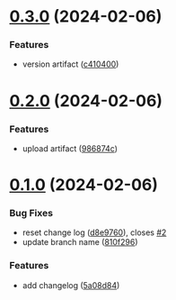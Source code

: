 # [0.3.0](https://github.com/xizjia/greetings-ci/compare/v0.2.0...v0.3.0) (2024-02-06)


### Features

* version artifact ([c410400](https://github.com/xizjia/greetings-ci/commit/c410400aaf1f6e1dd204234e947244554d9b1214))



# [0.2.0](https://github.com/xizjia/greetings-ci/compare/v0.1.0...v0.2.0) (2024-02-06)


### Features

* upload artifact ([986874c](https://github.com/xizjia/greetings-ci/commit/986874c381d67f4ae84dd93b03d1fd43867ad7bd))



# [0.1.0](https://github.com/xizjia/greetings-ci/compare/5a08d84b88cb7370b35020322247ddbd4e9b5ee2...v0.1.0) (2024-02-06)


### Bug Fixes

* reset change log ([d8e9760](https://github.com/xizjia/greetings-ci/commit/d8e9760c839ba39a20662930145b49f7db294614)), closes [#2](https://github.com/xizjia/greetings-ci/issues/2)
* update branch name ([810f296](https://github.com/xizjia/greetings-ci/commit/810f296a62f0fe7bc6a4d185d167db04b09740ea))


### Features

* add changelog ([5a08d84](https://github.com/xizjia/greetings-ci/commit/5a08d84b88cb7370b35020322247ddbd4e9b5ee2))



